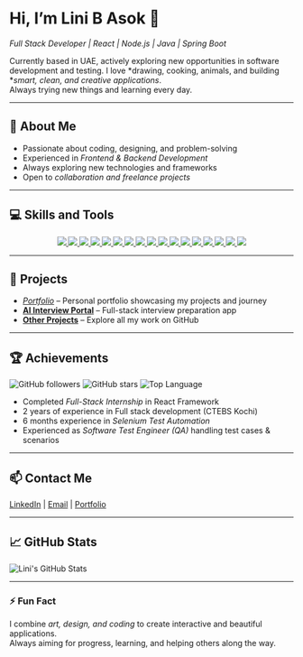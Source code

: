 # Hi, I’m Lini B Asok 👋
*Full Stack Developer | React | Node.js | Java | Spring Boot*  

Currently based in UAE, actively exploring new opportunities in software development and testing.
I love *drawing, cooking, animals, and building **smart, clean, and creative applications*.  
Always trying new things and learning every day.  

---

## 🚀 About Me
- Passionate about coding, designing, and problem-solving
- Experienced in *Frontend & Backend Development*
- Always exploring new technologies and frameworks
- Open to *collaboration and freelance projects*

---

## 💻 Skills and Tools
<div align="center">
  <a href="https://reactjs.org/" target="_blank">
    <img src="https://img.shields.io/badge/React-20232A?style=for-the-badge&logo=react&logoColor=61DAFB" />
  </a>
  <a href="https://angular.io/" target="_blank">
    <img src="https://img.shields.io/badge/Angular-DD0031?style=for-the-badge&logo=angular&logoColor=white" />
  </a>
  <a href="https://nodejs.org/" target="_blank">
    <img src="https://img.shields.io/badge/Node.js-339933?style=for-the-badge&logo=node.js&logoColor=white" />
  </a>
  <a href="https://expressjs.com/" target="_blank">
    <img src="https://img.shields.io/badge/Express.js-000000?style=for-the-badge&logo=express&logoColor=white" />
  </a>
  <a href="https://www.typescriptlang.org/" target="_blank">
    <img src="https://img.shields.io/badge/TypeScript-007ACC?style=for-the-badge&logo=typescript&logoColor=white" />
  </a>
  <a href="https://www.java.com/" target="_blank">
    <img src="https://img.shields.io/badge/Java-007396?style=for-the-badge&logo=java&logoColor=white" />
  </a>
  <a href="https://spring.io/projects/spring-boot" target="_blank">
    <img src="https://img.shields.io/badge/Spring Boot-6DB33F?style=for-the-badge&logo=spring&logoColor=white" />
  </a>
  <a href="https://www.mysql.com/" target="_blank">
    <img src="https://img.shields.io/badge/SQL-00758F?style=for-the-badge&logo=mysql&logoColor=white" />
  </a>
  <a href="https://hibernate.org/" target="_blank">
    <img src="https://img.shields.io/badge/Hibernate-59666C?style=for-the-badge&logo=hibernate&logoColor=white" />
  </a>
  <a href="https://developer.mozilla.org/en-US/docs/Web/HTML" target="_blank">
    <img src="https://img.shields.io/badge/HTML-E34F26?style=for-the-badge&logo=html5&logoColor=white" />
  </a>
  <a href="https://developer.mozilla.org/en-US/docs/Web/CSS" target="_blank">
    <img src="https://img.shields.io/badge/CSS-1572B6?style=for-the-badge&logo=css3&logoColor=white" />
  </a>
  <a href="https://sass-lang.com/" target="_blank">
    <img src="https://img.shields.io/badge/SCSS-CC6699?style=for-the-badge&logo=sass&logoColor=white" />
  </a>
  <a href="https://tailwindcss.com/" target="_blank">
    <img src="https://img.shields.io/badge/Tailwind CSS-38B2AC?style=for-the-badge&logo=tailwind-css&logoColor=white" />
  </a>
  <a href="https://github.com/" target="_blank">
    <img src="https://img.shields.io/badge/GitHub-181717?style=for-the-badge&logo=github&logoColor=white" />
  </a>
  <a href="https://code.visualstudio.com/" target="_blank">
    <img src="https://img.shields.io/badge/VS Code-007ACC?style=for-the-badge&logo=visual-studio-code&logoColor=white" />
  </a>
  <a href="https://vercel.com/" target="_blank">
    <img src="https://img.shields.io/badge/Vercel-000000?style=for-the-badge&logo=vercel&logoColor=white" />
  </a>
  <a href="https://aws.amazon.com/" target="_blank">
    <img src="https://img.shields.io/badge/AWS-232F3E?style=for-the-badge&logo=amazon-aws&logoColor=white" />
  </a>
</div>


---

## 📂 Projects
- *[Portfolio](https://yourportfolio.com)* – Personal portfolio showcasing my projects and journey
- **[AI Interview Portal](https://ai-interview-portal-tech-tys9-linibasoks-projects.vercel.app/)** – Full-stack interview preparation app
- **[Other Projects](https://github.com/LINIBASOK?tab=repositories)** – Explore all my work on GitHub

---

## 🏆 Achievements
![GitHub followers](https://img.shields.io/github/followers/LINIBASOK?style=social)
![GitHub stars](https://img.shields.io/github/stars/LINIBASOK?style=social)
![Top Language](https://img.shields.io/github/languages/top/LINIBASOK/YourRepoName)
- Completed *Full-Stack Internship* in React Framework
- 2 years of experience in Full stack development (CTEBS Kochi)
- 6 months experience in *Selenium Test Automation*
- Experienced as *Software Test Engineer (QA)* handling test cases & scenarios  

---

## 📫 Contact Me
[LinkedIn]([https://www.linkedin.com/in/lini-b-asok](https://www.linkedin.com/in/lini-b-asok/)) | [Email](mailto:liniasok7@gmail.com) | [Portfolio](https://yourportfolio.com)

---

## 📈 GitHub Stats
![Lini's GitHub Stats](https://github-readme-stats.vercel.app/api?username=LINIBASOK&show_icons=true&theme=radical)

---

### ⚡ Fun Fact
I combine *art, design, and coding* to create interactive and beautiful applications.  
Always aiming for progress, learning, and helping others along the way.

